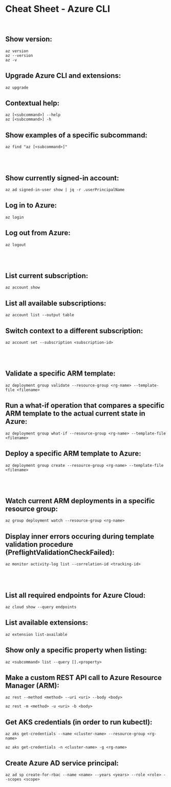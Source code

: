 # Cheat Sheet - Azure CLI

<br>

## Show version:
```shell
az version
az --version
az -v
```

## Upgrade Azure CLI and extensions:
```shell
az upgrade
```

## Contextual help:
```shell
az [<subcommand>] --help
az [<subcommand>] -h
```

## Show examples of a specific subcommand:
```shell
az find "az [<subcommand>]"
```

<br><br>

## Show currently signed-in account:
```shell
az ad signed-in-user show | jq -r .userPrincipalName
```

## Log in to Azure:
```shell
az login
```

## Log out from Azure:
```shell
az logout
```

<br><br>

## List current subscription:
```shell
az account show
```

## List all available subscriptions:
```shell
az account list --output table
```

## Switch context to a different subscription:
```shell
az account set --subscription <subscription-id>
```

<br><br>

## Validate a specific ARM template:
```shell
az deployment group validate --resource-group <rg-name> --template-file <filename>
```

## Run a what-if operation that compares a specific ARM template to the actual current state in Azure:
```shell
az deployment group what-if --resource-group <rg-name> --template-file <filename>
```

## Deploy a specific ARM template to Azure:
```shell
az deployment group create --resource-group <rg-name> --template-file <filename>
```

<br><br>

## Watch current ARM deployments in a specific resource group:
```shell
az group deployment watch --resource-group <rg-name>
```

## Display inner errors occuring during template validation procedure (PreflightValidationCheckFailed):
```shell
az monitor activity-log list --correlation-id <tracking-id>
```

<br><br>

## List all required endpoints for Azure Cloud:
```shell
az cloud show --query endpoints
```

## List available extensions:
```shell
az extension list-available
```

## Show only a specific property when listing:
```shell
az <subcommand> list --query [].<property>
```

## Make a custom REST API call to Azure Resource Manager (ARM):
```shell
az rest --method <method> --uri <uri> --body <body>

az rest -m <method> -u <uri> -b <body>
```

## Get AKS credentials (in order to run kubectl):
```shell
az aks get-credentials --name <cluster-name> --resource-group <rg-name>

az aks get-credentials -n <cluster-name> -g <rg-name>
```

## Create Azure AD service principal:
```shell
az ad sp create-for-rbac --name <name> --years <years> --role <role> --scopes <scope>
```